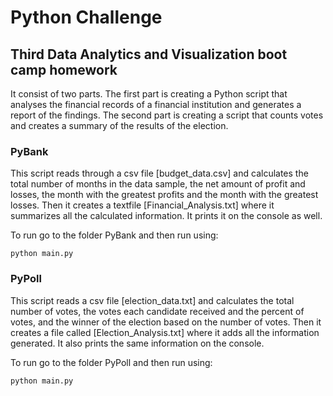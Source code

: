 # Python Challenge

## Third Data Analytics and Visualization boot camp homework

It consist of two parts. The first part is creating a Python script that analyses the financial records of a financial institution and generates a report of the findings. The second part is creating a script that counts votes and creates a summary of the results of the election.

### PyBank

This script reads through a csv file [budget_data.csv] and calculates the total number of months in the data sample, the net amount of profit and losses, the month with the greatest profits and the month with the greatest losses. Then it creates a textfile [Financial_Analysis.txt] where it summarizes all the calculated information. It prints it on the console as well.

To run go to the folder PyBank and then run using:
```
python main.py
```

### PyPoll

This script reads a csv file [election_data.txt] and calculates the total number of votes, the votes each candidate received and the percent of votes, and the winner of the election based on the number of votes. Then it creates a file called [Election_Analysis.txt] where it adds all the information generated. It also prints the same information on the console.

To run go to the folder PyPoll and then run using:
```
python main.py
```
